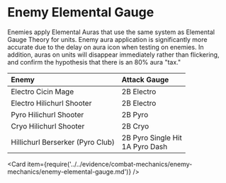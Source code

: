 # Enemy Elemental Gauge

Enemies apply Elemental Auras that use the same system as Elemental Gauge Theory for units. Enemy aura application is significantly more accurate due to the delay on aura icon when testing on enemies. In addition, auras on units will disappear immediately rather than flickering, and confirm the hypothesis that there is an 80% aura "tax."

| Enemy                            | Attack Gauge                          |
| :------------------------------- | :------------------------------------ |
| Electro Cicin Mage               | 2B Electro                            |
| Electro Hilichurl Shooter        | 2B Electro                            |
| Pyro Hilichurl Shooter           | 2B Pyro                               |
| Cryo Hilichurl Shooter           | 2B Cryo                               |
| Hillichurl Berserker (Pyro Club) | 2B Pyro Single Hit <br/> 1A Pyro Dash |

<Card item={require('../../evidence/combat-mechanics/enemy-mechanics/enemy-elemental-gauge.md')} />
